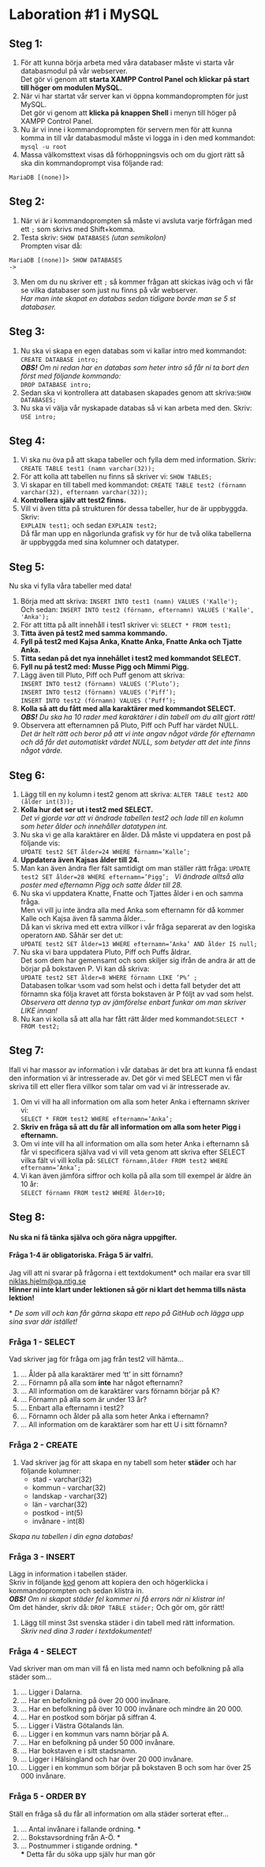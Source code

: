 # Laboration #1 i MySQL

## Steg 1:
1. För att kunna börja arbeta med våra databaser måste vi starta vår databasmodul på vår webserver. <br>
Det gör vi genom att **starta XAMPP Control Panel och klickar på start till höger om modulen MySQL.** 
2. När vi har startat vår server kan vi öppna kommandoprompten för just MySQL. <br>
Det gör vi genom att **klicka på knappen Shell** i menyn till höger på XAMPP Control Panel.
3. Nu är vi inne i kommandoprompten för servern men för att kunna komma in till vår databasmodul måste vi logga in i den med kommandot:<br> 
``` mysql -u root ```
4. Massa välkomsttext visas då förhoppningsvis och om du gjort rätt så ska din kommandoprompt visa följande rad: <br>
``` 
MariaDB [(none)]> 
```


## Steg 2:
1. När vi är i kommandoprompten så måste vi avsluta varje förfrågan med ett ```;``` som skrivs med Shift+komma.
2. Testa skriv:
``` SHOW DATABASES ``` *(utan semikolon)* <br>
Prompten visar då: <br>
``` 
MariaDB [(none)]> SHOW DATABASES
->             
```
3. Men om du nu skriver ett ```;``` så kommer frågan att skickas iväg och vi får se vilka databaser som just nu finns på vår webserver.<br>
*Har man inte skapat en databas sedan tidigare borde man se 5 st databaser.*



## Steg 3:
1. Nu ska vi skapa en egen databas som vi kallar intro med kommandot: ```CREATE DATABASE intro;``` <br>
***OBS!** Om ni redan har en databas som heter intro så får ni ta bort den först med följande kommando:* <br>
```DROP DATABASE intro;```
2. Sedan ska vi kontrollera att databasen skapades genom att skriva:```SHOW DATABASES;```
3. Nu ska vi välja vår nyskapade databas så vi kan arbeta med den. Skriv: ```USE intro;```



## Steg 4:
1. Vi ska nu öva på att skapa tabeller och fylla dem med information. Skriv:
```CREATE TABLE test1 (namn varchar(32));```
2. För att kolla att tabellen nu finns så skriver vi:
```SHOW TABLES;```
3. Vi skapar en till tabell med kommandot:
```CREATE TABLE test2 (förnamn varchar(32), efternamn varchar(32));```
4. **Kontrollera själv att test2 finns.**
5. Vill vi även titta på strukturen för dessa tabeller, hur de är uppbyggda. Skriv: <br>
```EXPLAIN test1;``` och sedan ```EXPLAIN test2;``` <br>
Då får man upp en någorlunda grafisk vy för hur de två olika tabellerna är 
uppbyggda med sina kolumner och datatyper.




## Steg 5:
Nu ska vi fylla våra tabeller med data! 
1. Börja med att skriva:
```INSERT INTO test1 (namn) VALUES ('Kalle');```<br>
Och sedan:
```INSERT INTO test2 (förnamn, efternamn) VALUES ('Kalle', 'Anka');```
2. För att titta på allt innehåll i test1 skriver vi:
```SELECT * FROM test1;```
3. **Titta även på test2 med samma kommando.** 
4. **Fyll på test2 med Kajsa Anka, Knatte Anka, Fnatte Anka och Tjatte Anka.**
5. **Titta sedan på det nya innehållet i test2 med kommandot SELECT.**
6. **Fyll nu på test2 med: Musse Pigg och Mimmi Pigg.**
7. Lägg även till Pluto, Piff och Puff genom att skriva:<br>
```INSERT INTO test2 (förnamn) VALUES (’Pluto’);```<br>
```INSERT INTO test2 (förnamn) VALUES (’Piff’);```<br>
```INSERT INTO test2 (förnamn) VALUES (’Puff’);```
8. **Kolla så att du fått med alla karaktärer med kommandot SELECT.**<br>
***OBS!** Du ska ha 10 rader med karaktärer i din tabell om du allt gjort rätt!*
9. Observera att efternamnen på Pluto, Piff och Puff har värdet NULL.<br>
*Det är helt rätt och beror på att vi inte angav något värde för efternamn och då får det automatiskt värdet NULL, som betyder att det inte finns något värde.*



## Steg 6:
1. Lägg till en ny kolumn i test2 genom att skriva:
```ALTER TABLE test2 ADD (ålder int(3));```
2. **Kolla hur det ser ut i test2 med SELECT.** <br>
*Det vi gjorde var att vi ändrade tabellen test2 och lade till en kolumn som heter ålder och innehåller datatypen int.*
3. Nu ska vi ge alla karaktärer en ålder. Då måste vi uppdatera en post på följande vis:<br>
```UPDATE test2 SET ålder=24 WHERE förnamn=’Kalle’; ```
4. **Uppdatera även Kajsas ålder till 24.**
5. Man kan även ändra fler fält samtidigt om man ställer rätt fråga:
```UPDATE test2 SET ålder=28 WHERE efternamn=’Pigg’; ```
*Vi ändrade alltså alla poster med efternamn Pigg och satte ålder till 28.*
6. Nu ska vi uppdatera Knatte, Fnatte och Tjattes ålder i en och samma fråga. <br>
Men vi vill ju inte ändra alla med Anka som efternamn för då kommer Kalle och Kajsa även få samma ålder…<br>
Då kan vi skriva med ett extra villkor i vår fråga separerat av den logiska operatorn ```AND```. Såhär ser det ut:<br>
```UPDATE test2 SET ålder=13 WHERE efternamn=’Anka’ AND ålder IS null;```
7. Nu ska vi bara uppdatera Pluto, Piff och Puffs åldrar. <br> 
Det som dem har gemensamt och som skiljer sig ifrån de andra är att de börjar på bokstaven P. Vi kan då skriva:<br>
```UPDATE test2 SET ålder=8 WHERE förnamn LIKE ’P%’ ;``` <br>
Databasen tolkar ```%```som vad som helst och i detta fall betyder det att förnamn ska följa kravet att första bokstaven är P följt av vad som helst. <br> *Observera att denna typ av jämförelse enbart funkar om man skriver LIKE innan!*
8. Nu kan vi kolla så att alla har fått rätt ålder med kommandot:```SELECT * FROM test2;```


## Steg 7:
Ifall vi har massor av information i vår databas är det bra att kunna få endast den information vi är intresserade av. Det gör vi med SELECT men vi får skriva till ett eller flera villkor som talar om vad vi är intresserade av. 
1. Om vi vill ha all information om alla som heter Anka i efternamn skriver vi:<br>
```SELECT * FROM test2 WHERE efternamn=’Anka’;```
2. **Skriv en fråga så att du får all information om alla som heter Pigg i efternamn.**
3. Om vi inte vill ha all information om alla som heter Anka i efternamn så får vi specificera själva vad vi vill veta genom att skriva efter SELECT vilka fält vi vill kolla på:
```SELECT förnamn,ålder FROM test2 WHERE efternamn=’Anka’;```
4. Vi kan även jämföra siffror och kolla på alla som till exempel är äldre än 10 år:<br>
```SELECT förnamn FROM test2 WHERE ålder>10;```



## Steg 8: 
#### Nu ska ni få tänka själva och göra några uppgifter. 
#### Fråga 1-4 är obligatoriska. Fråga 5 är valfri.
Jag vill att ni svarar på frågorna i ett textdokument* och mailar era svar till niklas.hjelm@ga.ntig.se<br>
**Hinner ni inte klart under lektionen så gör ni klart det hemma tills nästa lektion!**

\* *De som vill och kan får gärna skapa ett repo på GitHub och lägga upp sina svar där istället!*

### Fråga 1 - SELECT
Vad skriver jag för fråga om jag från test2 vill hämta…
1. ... Ålder på alla karaktärer med ‘tt’ in sitt förnamn?
2. ... Förnamn på alla som **inte** har något efternamn?
3. ... All information om de karaktärer vars förnamn börjar på K?
4. ... Förnamn på alla som är under 13 år?
5. ... Enbart alla efternamn i test2?
6. ... Förnamn och ålder på alla som heter Anka i efternamn?
7. ... All information om de karaktärer som har ett U i sitt förnamn?


### Fråga 2 - CREATE
1. Vad skriver jag för att skapa en ny tabell som heter **städer** och har följande kolumner: <br>
	* stad - varchar(32) <br>
	* kommun - varchar(32) <br>
	* landskap - varchar(32) <br>
	* län - varchar(32) <br>
	* postkod  - int(5) <br>
	* invånare - int(8)
	
*Skapa nu tabellen i din egna databas!*


### Fråga 3 - INSERT
Lägg in information i tabellen städer. <br>
Skriv in följande [kod](https://github.com/NTIGBG/IT17A-WESWEB01/blob/master/v36/laboration/st%C3%A4der.sql) genom att kopiera den och högerklicka i kommandoprompten och sedan klistra in.<br>
***OBS!** Om ni skapat städer fel kommer ni få errors när ni klistrar in!*<br>
Om det händer, skriv då: ```DROP TABLE städer;``` Och gör om, gör rätt!<br>
1. Lägg till minst 3st svenska städer i din tabell med rätt information. <br>
*Skriv ned dina 3 rader i textdokumentet!*


### Fråga 4 - SELECT 
Vad skriver man om man vill få en lista med namn och befolkning på alla städer som...
1. ... Ligger i Dalarna.
2. ... Har en befolkning på över 20 000 invånare.
3. ... Har en befolkning på över 10 000 invånare och mindre än 20 000.
4. ... Har en postkod som börjar på siffran 4.
5. ... Ligger i Västra Götalands län.
6. ... Ligger i en kommun vars namn börjar på A.
7. ... Har en befolkning på under 50 000 invånare.
8. ... Har bokstaven e i sitt stadsnamn.
9. ... Ligger i Hälsingland och har över 20 000 invånare.
10. ... Ligger i en kommun som börjar på bokstaven B och som har över 25 000 invånare.


### Fråga 5 - ORDER BY
Ställ en fråga så du får all information om alla städer sorterat efter…
1. ... Antal invånare i fallande ordning. *
2. ... Bokstavsordning från A-Ö. *
3. ... Postnummer i stigande ordning. * <br>
**\*** Detta får du söka upp själv hur man gör 
